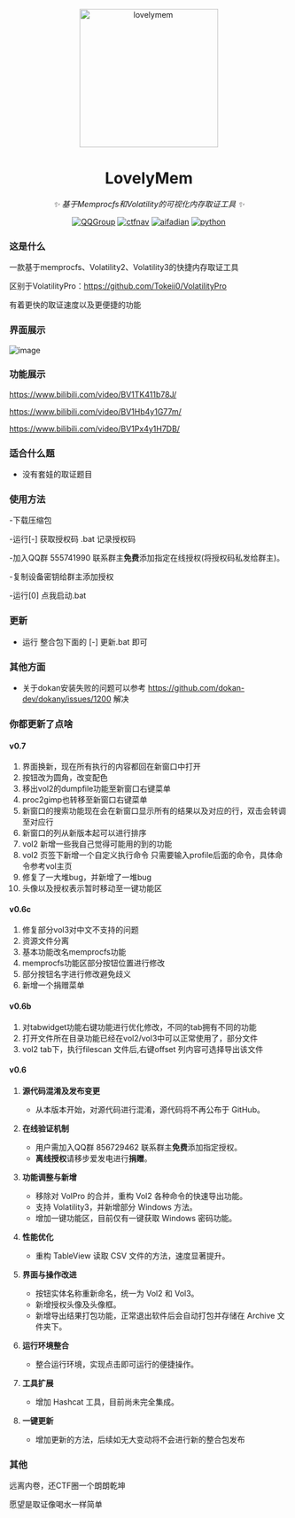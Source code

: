 <!-- markdownlint-disable MD033 MD041 -->
<p align="center">
  <a href="https://ctf.mzy0.com"><img src="https://github.com/Tokeii0/LovelyMem/blob/main/res/logo.png" width="250" height="250" alt="lovelymem"></a>
</p>
<div align="center">

# LovelyMem

<!-- prettier-ignore-start -->
<!-- markdownlint-disable-next-line MD036 -->
_✨ 基于*Memprocfs*和*Volatility*的可视化内存取证工具 ✨_
<!-- prettier-ignore-end -->
<a href="https://jq.qq.com/?_wv=1027&k=DzOtbzU4"><img src="https://img.shields.io/badge/QQ%E7%BE%A4-555741990-orange?style=flat-square" alt="QQGroup"></a>
  <a href="http://ctf.dog"><img src="https://img.shields.io/badge/CTF%E5%AF%BC%E8%88%AA%E7%AB%99-ctf.dog-5492ff?style=flat-square" alt="ctfnav"></a>
  <a href="https://afdian.net/@Tokeii"><img src="https://img.shields.io/badge/爱发电-afdian.net-66ccff?style=flat-square" alt="aifadian"></a>
  <a href=".."><img src="https://img.shields.io/badge/Python%20-%203.10.11-def1f2?style=flat-square" alt="python"></a>
</div>


### 这是什么
一款基于memprocfs、Volatility2、Volatility3的快捷内存取证工具

区别于VolatilityPro：https://github.com/Tokeii0/VolatilityPro

有着更快的取证速度以及更便捷的功能
### 界面展示
![image](https://github.com/Tokeii0/LovelyMem/assets/111427585/e60e3adb-8966-419b-a3e3-a57efdccdc1c)


### 功能展示
https://www.bilibili.com/video/BV1TK411b78J/

https://www.bilibili.com/video/BV1Hb4y1G77m/

https://www.bilibili.com/video/BV1Px4y1H7DB/
### 适合什么题
  - 没有套娃的取证题目
    
### 使用方法
  -下载压缩包

  -运行[-] 获取授权码 .bat 记录授权码
  
  -加入QQ群 555741990 联系群主**免费**添加指定在线授权(将授权码私发给群主)。
  
  -复制设备密钥给群主添加授权
  
  -运行[0] 点我启动.bat
### 更新
  - 运行 整合包下面的 [-] 更新.bat 即可
### 其他方面
  - 关于dokan安装失败的问题可以参考 https://github.com/dokan-dev/dokany/issues/1200 解决
  
### 你都更新了点啥

#### v0.7
  1. 界面换新，现在所有执行的内容都回在新窗口中打开
  2. 按钮改为圆角，改变配色
  3. 移出vol2的dumpfile功能至新窗口右键菜单
  4. proc2gimp也转移至新窗口右键菜单
  5. 新窗口的搜索功能现在会在新窗口显示所有的结果以及对应的行，双击会转调至对应行
  6. 新窗口的列从新版本起可以进行排序
  7. vol2 新增一些我自己觉得可能用的到的功能
  8. vol2 页签下新增一个自定义执行命令 只需要输入profile后面的命令，具体命令参考vol主页
  9. 修复了一大堆bug，并新增了一堆bug
  10. 头像以及授权表示暂时移动至一键功能区
#### v0.6c
  1. 修复部分vol3对中文不支持的问题
  2. 资源文件分离
  3. 基本功能改名memprocfs功能
  4. memprocfs功能区部分按钮位置进行修改
  5. 部分按钮名字进行修改避免歧义
  6. 新增一个捐赠菜单
#### v0.6b
  1. 对tabwidget功能右键功能进行优化修改，不同的tab拥有不同的功能
  2. 打开文件所在目录功能已经在vol2/vol3中可以正常使用了，部分文件
  3. vol2 tab下，执行filescan 文件后,右键offset 列内容可选择导出该文件
#### v0.6

1. **源代码混淆及发布变更**
    
    - 从本版本开始，对源代码进行混淆，源代码将不再公布于 GitHub。
2. **在线验证机制**
    
    - 用户需加入QQ群 856729462 联系群主**免费**添加指定授权。
    - **离线授权**请移步爱发电进行**捐赠**。
3. **功能调整与新增**

    - 移除对 VolPro 的合并，重构 Vol2 各种命令的快速导出功能。
    - 支持 Volatility3，并新增部分 Windows 方法。
    - 增加一键功能区，目前仅有一键获取 Windows 密码功能。
4. **性能优化**
    
    - 重构 TableView 读取 CSV 文件的方法，速度显著提升。
5. **界面与操作改进**
    
    - 按钮实体名称重新命名，统一为 Vol2 和 Vol3。
    - 新增授权头像及头像框。
    - 新增导出结果打包功能，正常退出软件后会自动打包并存储在 Archive 文件夹下。
6. **运行环境整合**
    
    - 整合运行环境，实现点击即可运行的便捷操作。
7. **工具扩展**
    
    - 增加 Hashcat 工具，目前尚未完全集成。
8. **一键更新**

    - 增加更新的方法，后续如无大变动将不会进行新的整合包发布
  

### 其他
远离内卷，还CTF圈一个朗朗乾坤

愿望是取证像喝水一样简单


